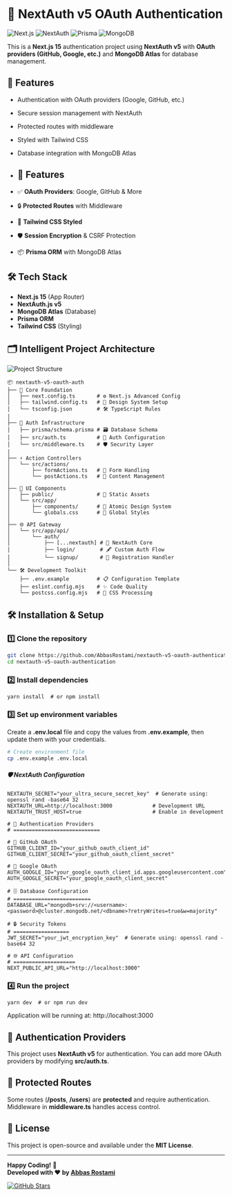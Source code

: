 # 🔐 NextAuth v5 OAuth Authentication 

![Next.js](https://img.shields.io/badge/Next.js-15-black?logo=next.js&style=for-the-badge)
![NextAuth](https://img.shields.io/badge/NextAuth-v5-blue?logo=auth0&style=for-the-badge)
![Prisma](https://img.shields.io/badge/Prisma-ORM-brightgreen?logo=prisma&style=for-the-badge)
![MongoDB](https://img.shields.io/badge/MongoDB-Atlas-green?logo=mongodb&style=for-the-badge)

This is a **Next.js 15** authentication project using **NextAuth v5** with **OAuth providers (GitHub, Google, etc.)** and **MongoDB Atlas** for database management.

## 🚀 Features

- Authentication with OAuth providers (Google, GitHub, etc.)
- Secure session management with NextAuth
- Protected routes with middleware
- Styled with Tailwind CSS
- Database integration with MongoDB Atlas

- ## 🌟 Features

- ✅ **OAuth Providers**: Google, GitHub & More
- 🔒 **Protected Routes** with Middleware
- 🎨 **Tailwind CSS Styled**
- 🛡️ **Session Encryption** & CSRF Protection
- 📦 **Prisma ORM** with MongoDB Atlas

## 🛠️ Tech Stack

- **Next.js 15** (App Router)
- **NextAuth.js v5**
- **MongoDB Atlas** (Database)
- **Prisma ORM**
- **Tailwind CSS** (Styling)

## 🗂️ Intelligent Project Architecture
![Project Structure](https://img.shields.io/badge/structure-organized-brightgreen)
```
📦 nextauth-v5-oauth-auth
├── 📜 Core Foundation
│   ├── next.config.ts       # ⚙️ Next.js Advanced Config
│   ├── tailwind.config.ts   # 🎨 Design System Setup
│   └── tsconfig.json        # 🛠️ TypeScript Rules
│
├── 🔐 Auth Infrastructure
│   ├── prisma/schema.prisma # 🗃️ Database Schema
│   ├── src/auth.ts          # 🔑 Auth Configuration
│   └── src/middleware.ts    # 🛡️ Security Layer
│
├── ⚡️ Action Controllers
│   └── src/actions/
│       ├── formActions.ts   # 📝 Form Handling
│       └── postActions.ts   # 📮 Content Management
│
├── 🎨 UI Components
│   ├── public/              # 📁 Static Assets
│   └── src/app/
│       ├── components/      # 🧩 Atomic Design System
│       └── globals.css      # 🌈 Global Styles
│
├── 🌐 API Gateway
│   └── src/app/api/
│       └── auth/
│           ├── [...nextauth] # 🔗 NextAuth Core
│           ├── login/        # 🖋️ Custom Auth Flow
│           └── signup/       # 📝 Registration Handler
│
└── 🛠️ Development Toolkit
    ├── .env.example         # 📋 Configuration Template
    ├── eslint.config.mjs    # ✨ Code Quality
    └── postcss.config.mjs   # 🎨 CSS Processing
```

## 🛠️ Installation & Setup

### 1️⃣ Clone the repository

```bash
git clone https://github.com/AbbasRostami/nextauth-v5-oauth-authentication.git
cd nextauth-v5-oauth-authentication
```

### 2️⃣ Install dependencies

```
yarn install  # or npm install
```

### 3️⃣ Set up environment variables
Create a **.env.local** file and copy the values from **.env.example**, then update them with your credentials.
```bash
# Create environment file
cp .env.example .env.local
```
##### 🛡️ NextAuth Configuration
```
NEXTAUTH_SECRET="your_ultra_secure_secret_key"  # Generate using: openssl rand -base64 32
NEXTAUTH_URL=http://localhost:3000             # Development URL
NEXTAUTH_TRUST_HOST=true                       # Enable in development

# 🔑 Authentication Providers
# ============================

# 🐙 GitHub OAuth
GITHUB_CLIENT_ID="your_github_oauth_client_id"
GITHUB_CLIENT_SECRET="your_github_oauth_client_secret"

# 📧 Google OAuth
AUTH_GOOGLE_ID="your_google_oauth_client_id.apps.googleusercontent.com"
AUTH_GOOGLE_SECRET="your_google_oauth_client_secret"

# 🗄️ Database Configuration
# =========================
DATABASE_URL="mongodb+srv://<username>:<password>@cluster.mongodb.net/<dbname>?retryWrites=true&w=majority"

# 🔒 Security Tokens
# ==================
JWT_SECRET="your_jwt_encryption_key"  # Generate using: openssl rand -base64 32

# 🌐 API Configuration
# ====================
NEXT_PUBLIC_API_URL="http://localhost:3000"
```
### 4️⃣ Run the project
```
yarn dev  # or npm run dev
```

Application will be running at: http://localhost:3000

## 🔑 Authentication Providers
This project uses **NextAuth v5** for authentication. You can add more OAuth providers by modifying **src/auth.ts**.

## 🔐 Protected Routes

Some routes (**/posts**, **/users**) are **protected** and require authentication. Middleware in **middleware.ts** handles access control.

## 📜 License

This project is open-source and available under the **MIT License**.

---

**Happy Coding!** 🚀  
**Developed with ❤️ by [Abbas Rostami](https://github.com/AbbasRostami)**  

[![GitHub Stars](https://img.shields.io/github/stars/AbbasRostami/NextAuth-v5-OAuth-Authentication?style=for-the-badge&logo=github&label=Stars)](https://github.com/:username/NextAuth-v5-OAuth-Authentication/stargazers)
